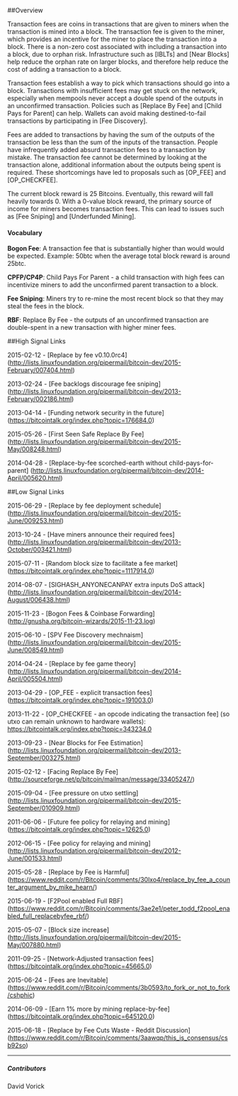 ##Overview

Transaction fees are coins in transactions that are given to miners when the transaction is mined into a block. The transaction fee is given to the miner, which provides an incentive for the miner to place the transaction into a block. There is a non-zero cost associated with including a transaction into a block, due to orphan risk. Infrastructure such as [IBLTs] and [Near Blocks] help reduce the orphan rate on larger blocks, and therefore help reduce the cost of adding a transaction to a block.

Transaction fees establish a way to pick which transactions should go into a block. Transactions with insufficient fees may get stuck on the network, especially when mempools never accept a double spend of the outputs in an unconfirmed transaction. Policies such as [Replace By Fee] and [Child Pays for Parent] can help. Wallets can avoid making destined-to-fail transactions by participating in [Fee Discovery].

Fees are added to transactions by having the sum of the outputs of the transaction be less than the sum of the inputs of the transaction. People have infrequently added absurd transaction fees to a transaction by mistake. The transaction fee cannot be determined by looking at the transaction alone, additional information about the outputs being spent is required. These shortcomings have led to proposals such as [OP_FEE] and [OP_CHECKFEE].

The current block reward is 25 Bitcoins. Eventually, this reward will fall heavily towards 0. With a 0-value block reward, the primary source of income for miners becomes transaction fees. This can lead to issues such as [Fee Sniping] and [Underfunded Mining].

#### Vocabulary

**Bogon Fee**: A transaction fee that is substantially higher than would would be expected. Example: 50btc when the average total block reward is around 25btc.

**CPFP/CP4P**: Child Pays For Parent - a child transaction with high fees can incentivize miners to add the unconfirmed parent transaction to a block.

**Fee Sniping**: Miners try to re-mine the most recent block so that they may steal the fees in the block.

**RBF**: Replace By Fee - the outputs of an unconfirmed transaction are double-spent in a new transaction with higher miner fees.

##High Signal Links

2015-02-12 - [Replace by fee v0.10.0rc4] (http://lists.linuxfoundation.org/pipermail/bitcoin-dev/2015-February/007404.html)

2013-02-24 - [Fee backlogs discourage fee sniping] (http://lists.linuxfoundation.org/pipermail/bitcoin-dev/2013-February/002186.html)

2013-04-14 - [Funding network security in the future] (https://bitcointalk.org/index.php?topic=176684.0)

2015-05-26 - [First Seen Safe Replace By Fee] (http://lists.linuxfoundation.org/pipermail/bitcoin-dev/2015-May/008248.html)

2014-04-28 - [Replace-by-fee scorched-earth without child-pays-for-parent] (http://lists.linuxfoundation.org/pipermail/bitcoin-dev/2014-April/005620.html)

##Low Signal Links

2015-06-29 - [Replace by fee deployment schedule] (http://lists.linuxfoundation.org/pipermail/bitcoin-dev/2015-June/009253.html)

2013-10-24 - [Have miners announce their required fees] (http://lists.linuxfoundation.org/pipermail/bitcoin-dev/2013-October/003421.html)

2015-07-11 - [Random block size to facilitate a fee market] (https://bitcointalk.org/index.php?topic=1117914.0)

2014-08-07 - [SIGHASH_ANYONECANPAY extra inputs DoS attack] (http://lists.linuxfoundation.org/pipermail/bitcoin-dev/2014-August/006438.html)

2015-11-23 - [Bogon Fees & Coinbase Forwarding] (http://gnusha.org/bitcoin-wizards/2015-11-23.log)

2015-06-10 - [SPV Fee Discovery mechnaism] (http://lists.linuxfoundation.org/pipermail/bitcoin-dev/2015-June/008549.html)

2014-04-24 - [Replace by fee game theory] (http://lists.linuxfoundation.org/pipermail/bitcoin-dev/2014-April/005504.html)

2013-04-29 - [OP_FEE - explicit transaction fees] (https://bitcointalk.org/index.php?topic=191003.0)

2013-11-22 - [OP_CHECKFEE - an opcode indicating the transaction fee] (so utxo can remain unknown to hardware wallets): https://bitcointalk.org/index.php?topic=343234.0

2013-09-23 - [Near Blocks for Fee Estimation] (http://lists.linuxfoundation.org/pipermail/bitcoin-dev/2013-September/003275.html)

2015-02-12 - [Facing Replace By Fee] (http://sourceforge.net/p/bitcoin/mailman/message/33405247/)

2015-09-04 - [Fee pressure on utxo settling] (http://lists.linuxfoundation.org/pipermail/bitcoin-dev/2015-September/010909.html)

2011-06-06 - [Future fee policy for relaying and mining] (https://bitcointalk.org/index.php?topic=12625.0)

2012-06-15 - [Fee policy for relaying and mining] (http://lists.linuxfoundation.org/pipermail/bitcoin-dev/2012-June/001533.html)

2015-05-28 - [Replace by Fee is Harmful] (https://www.reddit.com/r/Bitcoin/comments/30lxo4/replace_by_fee_a_counter_argument_by_mike_hearn/)

2015-06-19 - [F2Pool enabled Full RBF] (https://www.reddit.com/r/Bitcoin/comments/3ae2e1/peter_todd_f2pool_enabled_full_replacebyfee_rbf/)

2015-05-07 - [Block size increase] (http://lists.linuxfoundation.org/pipermail/bitcoin-dev/2015-May/007880.html)

2011-09-25 - [Network-Adjusted transaction fees] (https://bitcointalk.org/index.php?topic=45665.0)

2015-06-24 - [Fees are Inevitable] (https://www.reddit.com/r/Bitcoin/comments/3b0593/to_fork_or_not_to_fork/cshphic)

2014-06-09 - [Earn 1% more by mining replace-by-fee] (https://bitcointalk.org/index.php?topic=645120.0)

2015-06-18 - [Replace by Fee Cuts Waste - Reddit Discussion] (https://www.reddit.com/r/Bitcoin/comments/3aawqp/this_is_consensus/csb92so)

------

##### Contributors

David Vorick
